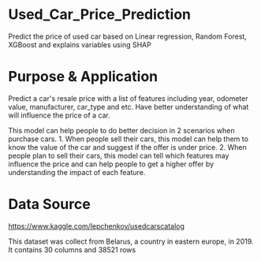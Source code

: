 # Used_Car_Price_Prediction
Predict the price of used car based on Linear regression, Random Forest, XGBoost and explains variables using SHAP

# Purpose & Application
Predict a car's resale price with a list of features including year, odometer value, manufacturer, car_type and etc. Have better understanding of what will influence the price of a car. 

This model can help people to do better decision in 2 scenarios when purchase cars. 1. When people sell their cars, this model can help them to know the value of the car and suggest if the offer is under price. 2. When people plan to sell their cars, this model can tell which features may influence the price and can help people to get a higher offer by understanding the impact of each feature.

# Data Source
https://www.kaggle.com/lepchenkov/usedcarscatalog

This dataset was collect from Belarus, a country in eastern europe, in 2019. It contains 30 columns and 38521 rows
